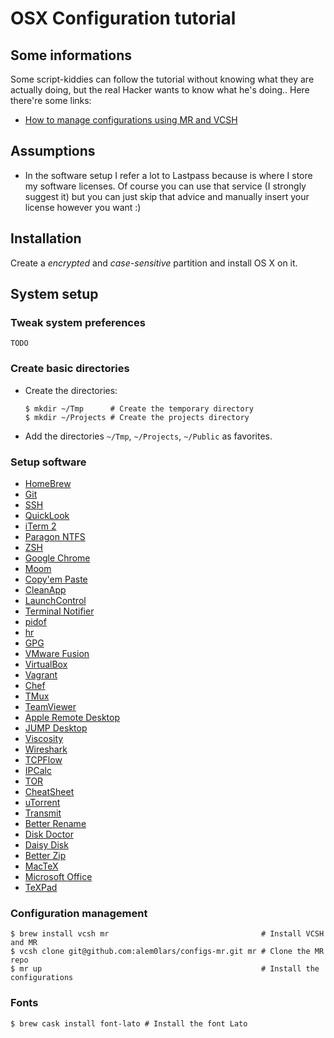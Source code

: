 # OSX Configuration tutorial

## Some informations

Some script-kiddies can follow the tutorial without knowing what they are actually doing, but the real Hacker wants to know what he's doing.. Here there're some links:
* [How to manage configurations using MR and VCSH](http://www.martin-burger.net/blog/unix-shell/manage-dotfiles-quickly-and-effortlessly/)

## Assumptions

* In the software setup I refer a lot to Lastpass because is where I store my software licenses. Of course you can use that service (I strongly suggest it) but you can just skip that advice and manually insert your license however you want :)

## Installation

Create a *encrypted* and *case-sensitive* partition and install OS X on it.

## System setup

### Tweak system preferences

`TODO`

### Create basic directories

* Create the directories:
  
  ```
  $ mkdir ~/Tmp      # Create the temporary directory
  $ mkdir ~/Projects # Create the projects directory
  ```

* Add the directories `~/Tmp`, `~/Projects`, `~/Public` as favorites.

### Setup software

* [HomeBrew](./software/homebrew.md)
* [Git](./software/git.md)
* [SSH](./software/ssh.md)
* [QuickLook](./software/quicklook.md)
* [iTerm 2](./software/iterm2.md)
* [Paragon NTFS](./software/paragon_ntfs.md)
* [ZSH](./software/zsh.md)
* [Google Chrome](./software/google_chrome.md)
* [Moom](./software/moom.md)
* [Copy'em Paste](./software/copyempaste.md)
* [CleanApp](./software/cleanapp.md)
* [LaunchControl](./software/launchcontrol.md)
* [Terminal Notifier](./software/terminal_notifier.md)
* [pidof](./software/pidof.md)
* [hr](./software/hr.md)
* [GPG](./software/gpg.md)
* [VMware Fusion](./software/vmware_fusion.md)
* [VirtualBox](./software/virtualbox.md)
* [Vagrant](./software/vagrant.md)
* [Chef](./software/chef.md)
* [TMux](./software/tmux.md)
* [TeamViewer](./software/teamviewer.md)
* [Apple Remote Desktop](./software/apple_remote_desktop.md)
* [JUMP Desktop](./software/jump_desktop.md)
* [Viscosity](./software/viscosity.md)
* [Wireshark](./software/wireshark.md)
* [TCPFlow](./software/tcpflow.md)
* [IPCalc](./software/ipcalc.md)
* [TOR](./software/tor.md)
* [CheatSheet](./software/cheatsheet.md)
* [uTorrent](./software/utorrent.md)
* [Transmit](./software/transmit.md)
* [Better Rename](./software/better_rename.md)
* [Disk Doctor](./software/disk_doctor.md)
* [Daisy Disk](./software/daisy_disk.md)
* [Better Zip](./software/better_zip.md)
* [MacTeX](./software/mactex.md)
* [Microsoft Office](./software/microsoft_office.md)
* [TeXPad](./software/texpad.md)

### Configuration management

```
$ brew install vcsh mr                                  # Install VCSH and MR
$ vcsh clone git@github.com:alem0lars/configs-mr.git mr # Clone the MR repo
$ mr up                                                 # Install the configurations
```

### Fonts

```
$ brew cask install font-lato # Install the font Lato
```
